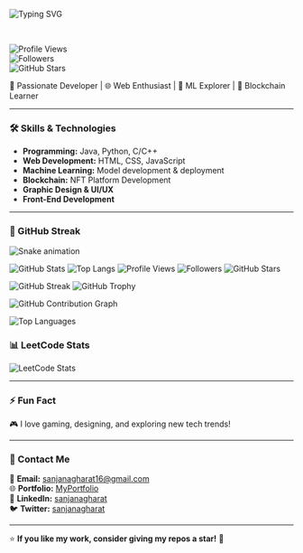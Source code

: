 ![Typing SVG](https://readme-typing-svg.herokuapp.com/?lines=Hi,+I'm+Sanjana!;Welcome+to+my+GitHub!&center=true&size=22)  

<br>

![Profile Views](https://komarev.com/ghpvc/?username=SanjanaGharat&color=blue)  
![Followers](https://img.shields.io/github/followers/SanjanaGharat?style=social)  
![GitHub Stars](https://img.shields.io/github/stars/SanjanaGharat?style=social)  


🚀 Passionate Developer | 🌐 Web Enthusiast | 🤖 ML Explorer | 🔗 Blockchain Learner

---

### 🛠️ Skills & Technologies

- **Programming:** Java, Python, C/C++
- **Web Development:** HTML, CSS, JavaScript
- **Machine Learning:** Model development & deployment
- **Blockchain:** NFT Platform Development
- **Graphic Design & UI/UX**
- **Front-End Development**

---
### 📅 GitHub Streak

![Snake animation](https://github.com/SanjanaGharat/SanjanaGharat/blob/output/github-contribution-grid-snake.svg)


![GitHub Stats](https://github-readme-stats.vercel.app/api?username=SanjanaGharat&show_icons=true&theme=radical)
![Top Langs](https://github-readme-stats.vercel.app/api/top-langs/?username=SanjanaGharat&theme=radical)
![Profile Views](https://komarev.com/ghpvc/?username=SanjanaGharat&color=blue)
![Followers](https://img.shields.io/github/followers/SanjanaGharat?style=social)
![GitHub Stars](https://img.shields.io/github/stars/SanjanaGharat?style=social)

![GitHub Streak](https://github-readme-streak-stats.herokuapp.com/?user=sanjanagharat&theme=radical)
![GitHub Trophy](https://github-profile-trophy.vercel.app/?username=SanjanaGharat&theme=radical)

![GitHub Contribution Graph](https://github-readme-activity-graph.vercel.app/graph?username=SanjanaGharat&theme=radical)

![Top Languages](https://github-readme-stats.vercel.app/api/top-langs/?username=sanjanagharat&layout=compact&theme=radical)
### 📊 LeetCode Stats

![LeetCode Stats](https://leetcard.jacoblin.cool/sanjanagharat16?theme=radical)

---

### ⚡ Fun Fact
🎮 I love gaming, designing, and exploring new tech trends!

---

### 📩 Contact Me
📧 **Email:** [sanjanagharat16@gmail.com](mailto:sanjanagharat16@gmail.com)  
🌐 **Portfolio:** [MyPortfolio](#)  
📱 **LinkedIn:** [sanjanagharat](#)  
🐦 **Twitter:** [sanjanagharat](#)

---

⭐ **If you like my work, consider giving my repos a star!** 🌟
